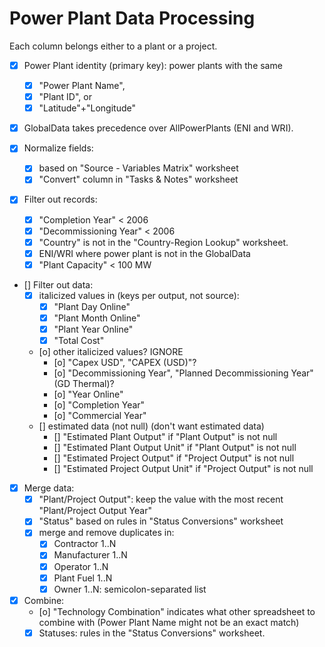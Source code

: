 # Power Plant Data Processing

Each column belongs either to a plant or a project.

* [x] Power Plant identity (primary key): power plants with the same 
	* [x] "Power Plant Name", 
	* [x] "Plant ID", or 
	* [x] "Latitude"+"Longitude"
* [x] GlobalData takes precedence over AllPowerPlants (ENI and WRI).

* [x] Normalize fields: 
	* [x] based on "Source - Variables Matrix" worksheet
	* [x] "Convert" column in "Tasks & Notes" worksheet

* [x] Filter out records:
	* [x] "Completion Year" < 2006
	* [x] "Decommissioning Year" < 2006
	* [x] "Country" is not in the "Country-Region Lookup" worksheet.
	* [x] ENI/WRI where power plant is not in the GlobalData
	* [x] "Plant Capacity" < 100 MW

* [] Filter out data:
	* [x] italicized values in (keys per output, not source):
		* [x] "Plant Day Online"
		* [x] "Plant Month Online"
		* [x] "Plant Year Online"
		* [x] "Total Cost"
	* [o] other italicized values? IGNORE
		* [o] "Capex USD", "CAPEX (USD)"?
		* [o] "Decommissioning Year", "Planned Decommissioning Year" (GD Thermal)?
		* [o] "Year Online"
		* [o] "Completion Year"
		* [o] "Commercial Year"
	* [] estimated data (not null) (don't want estimated data)
		* [] "Estimated Plant Output" if "Plant Output" is not null
		* [] "Estimated Plant Output Unit" if "Plant Output" is not null
		* [] "Estimated Project Output" if "Project Output" is not null
		* [] "Estimated Project Output Unit" if "Project Output" is not null

* [x] Merge data:
	* [x] "Plant/Project Output": keep the value with the most recent "Plant/Project Output Year"
	* [x] "Status" based on rules in "Status Conversions" worksheet
	* [x] merge and remove duplicates in:
		* [x] Contractor 1..N
		* [x] Manufacturer 1..N
		* [x] Operator 1..N
		* [x] Plant Fuel 1..N
		* [x] Owner 1..N: semicolon-separated list

* [x] Combine:
	* [o] "Technology Combination" indicates what other spreadsheet to combine with
		(Power Plant Name might not be an exact match)
	* [x] Statuses: rules in the "Status Conversions" worksheet.
